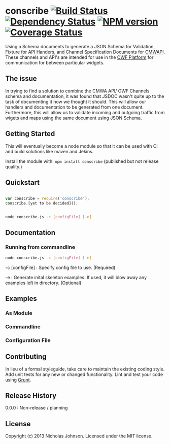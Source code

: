 # conscribe [![Build Status](https://secure.travis-ci.org/johnsonnc/conscribe.png?branch=master)](http://travis-ci.org/johnsonnc/conscribe) [![Dependency Status](https://gemnasium.com/johnsonnc/conscribe.png)](https://gemnasium.com/johnsonnc/conscribe) [![NPM version](https://badge.fury.io/js/conscribe.png)](http://badge.fury.io/js/conscribe) [![Coverage Status](https://coveralls.io/repos/johnsonnc/conscribe/badge.png)](https://coveralls.io/r/johnsonnc/conscribe)


Using a Schema documents to generate a JSON Schema for Validation, Fixture for API Handers, 
and Channel Specification Documents for [CMWAPI](http://www.cmwapi.org/). 
These channels and API's are intended for use in the [OWF Platform](https://github.com/ozoneplatform/owf) for communication
for between particular widgets.

## The issue

In trying to find a solution to combine the CMWA API/ OWF Channels schema and documentation, it was found that JSDOC wasn't quite up to
the task of documenting it how we thought it should. This will allow our handlers and documentation to be generated from one document. 
Furthermore, this will allow us to validate incoming and outgoing traffic from wigets and maps using the same document using JSON Schema.

## Getting Started

This will eventually become a node module so that it can be used with CI and build solutions like maven and Jekins.

Install the module with: `npm install conscribe` (published but not release quality.)


## Quickstart


```javascript

var conscribe = require('conscribe');
conscribe.[yet to be decided](); 

```

```sh

node conscribe.js -c [configFile] [-e]

```

## Documentation


### Running from commandline

```sh
node conscribe.js -c [configFile] [-e]

```

-c [configFile] : Specify config file to use. (Required)

-e : Generate inital skeleton examples. If used, it will blow away any examples left in directory. (Optional)


## Examples

### As Module

### Commandline

### Configuration File

## Contributing

In lieu of a formal styleguide, take care to maintain the existing coding style. Add unit tests for any new or changed functionality. Lint and test your code using [Grunt](http://gruntjs.com/).

## Release History

0.0.0 : Non-release / planning

## License
Copyright (c) 2013 Nicholas Johnson. Licensed under the MIT license.
